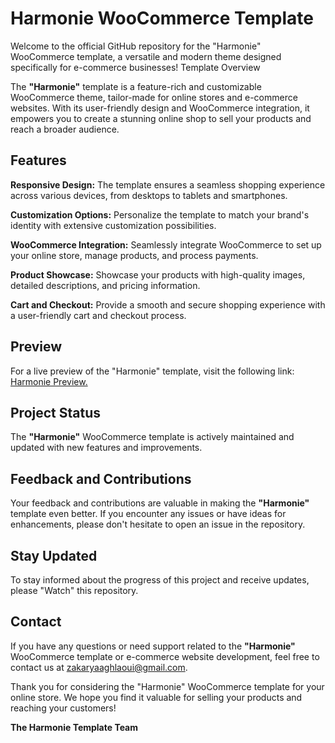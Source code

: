 # Harmonie WooCommerce Template

Welcome to the official GitHub repository for the "Harmonie" WooCommerce template, a versatile and modern theme designed specifically for e-commerce businesses!
Template Overview

The **"Harmonie"** template is a feature-rich and customizable WooCommerce theme, tailor-made for online stores and e-commerce websites. With its user-friendly design and WooCommerce integration, it empowers you to create a stunning online shop to sell your products and reach a broader audience.

## Features

**Responsive Design:** The template ensures a seamless shopping experience across various devices, from desktops to tablets and smartphones.

**Customization Options:** Personalize the template to match your brand's identity with extensive customization possibilities.

**WooCommerce Integration:** Seamlessly integrate WooCommerce to set up your online store, manage products, and process payments.

**Product Showcase:** Showcase your products with high-quality images, detailed descriptions, and pricing information.

**Cart and Checkout:** Provide a smooth and secure shopping experience with a user-friendly cart and checkout process.

## Preview

For a live preview of the "Harmonie" template, visit the following link: [Harmonie Preview.](https://horizons.great-site.net/)

## Project Status

The **"Harmonie"** WooCommerce template is actively maintained and updated with new features and improvements.

## Feedback and Contributions

Your feedback and contributions are valuable in making the **"Harmonie"** template even better. If you encounter any issues or have ideas for enhancements, please don't hesitate to open an issue in the repository.

## Stay Updated

To stay informed about the progress of this project and receive updates, please "Watch" this repository.

## Contact

If you have any questions or need support related to the **"Harmonie"** WooCommerce template or e-commerce website development, feel free to contact us at zakaryaaghlaoui@gmail.com.

Thank you for considering the "Harmonie" WooCommerce template for your online store. We hope you find it valuable for selling your products and reaching your customers!

**The Harmonie Template Team**
